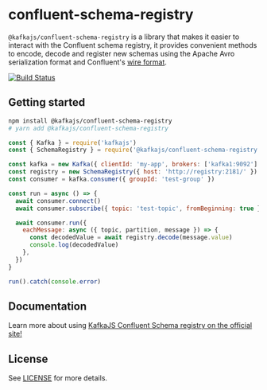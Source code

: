 # confluent-schema-registry

`@kafkajs/confluent-schema-registry` is a library that makes it easier to interact with the Confluent schema registry, it provides convenient methods to encode, decode and register new schemas using the Apache Avro serialization format and Confluent's [wire format](https://docs.confluent.io/current/schema-registry/docs/serializer-formatter.html#wire-format).

[![Build Status](https://dev.azure.com/tulios/ConfluentSchemaRegistry/_apis/build/status/kafkajs.confluent-schema-registry?branchName=master)](https://dev.azure.com/tulios/ConfluentSchemaRegistry/_build/latest?definitionId=3&branchName=master)

## Getting started

```sh
npm install @kafkajs/confluent-schema-registry
# yarn add @kafkajs/confluent-schema-registry
```

```javascript
const { Kafka } = require('kafkajs')
const { SchemaRegistry } = require('@kafkajs/confluent-schema-registry')

const kafka = new Kafka({ clientId: 'my-app', brokers: ['kafka1:9092'] })
const registry = new SchemaRegistry({ host: 'http://registry:2181/' })
const consumer = kafka.consumer({ groupId: 'test-group' })

const run = async () => {
  await consumer.connect()
  await consumer.subscribe({ topic: 'test-topic', fromBeginning: true })

  await consumer.run({
    eachMessage: async ({ topic, partition, message }) => {
      const decodedValue = await registry.decode(message.value)
      console.log(decodedValue)
    },
  })
}

run().catch(console.error)
```

## Documentation

Learn more about using [KafkaJS Confluent Schema registry on the official site!](https://kafkajs.github.io/confluent-schema-registry/)

## License

See [LICENSE](https://github.com/kafkajs/confluent-schema-registry/blob/master/LICENSE) for more details.
